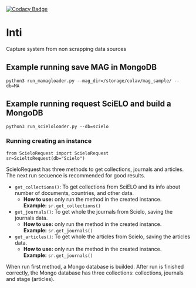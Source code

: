 [![Codacy Badge](https://app.codacy.com/project/badge/Grade/cbe9dad067f94b799d4b5d79ab913a4e)](https://www.codacy.com/gh/colav/Inti?utm_source=github.com&amp;utm_medium=referral&amp;utm_content=colav/Inti&amp;utm_campaign=Badge_Grade)

# Inti
Capture system from non scrapping data sources

## Example running save MAG in MongoDB
`python3 run_mamagloader.py --mag_dir=/storage/colav/mag_sample/ --db=MA`

## Example running request SciELO and build a MongoDB
`python3 run_scieloloader.py --db=scielo`

### Running creating an instance

```from ScieloRequest import ScieloRequest```\
```sr=ScieltoRequest(db="Scielo")```

ScieloRequest has three methods to get collections, journals and articles. The next run secuence is recommended for good results.
* ```get_collections()```: To get collections from SciELO and its info about number of documents, countries, and other data. 
    - **How to use:** only run the method in the created instance.\
        **Example:** ```sr.get_collections()```
* ```get_journals()```: To get whole the journals from Scielo, saving the journals data.
    - **How to use:** only run the method in the created instance.\
        **Example:** ```sr.get_journals()```
* ```get_articles()```: To get whole the articles from Scielo, saving the articles data.
    - **How to use:** only run the method in the created instance.\
        **Example:** ```sr.get_journals()```

When run first method, a Mongo database is builded. After run is finished correctly, the Mongo database has three collections: collections, journals and stage (articles). 


